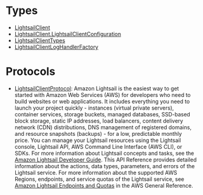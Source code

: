 # Types

  - [LightsailClient](/aws-sdk-swift/reference/0.x/AWSLightsail/LightsailClient)
  - [LightsailClient.LightsailClientConfiguration](/aws-sdk-swift/reference/0.x/AWSLightsail/LightsailClient_LightsailClientConfiguration)
  - [LightsailClientTypes](/aws-sdk-swift/reference/0.x/AWSLightsail/LightsailClientTypes)
  - [LightsailClientLogHandlerFactory](/aws-sdk-swift/reference/0.x/AWSLightsail/LightsailClientLogHandlerFactory)

# Protocols

  - [LightsailClientProtocol](/aws-sdk-swift/reference/0.x/AWSLightsail/LightsailClientProtocol):
    Amazon Lightsail is the easiest way to get started with Amazon Web Services (AWS) for developers who need to build websites or web applications. It includes everything you need to launch your project quickly - instances (virtual private servers), container services, storage buckets, managed databases, SSD-based block storage, static IP addresses, load balancers, content delivery network (CDN) distributions, DNS management of registered domains, and resource snapshots (backups) - for a low, predictable monthly price. You can manage your Lightsail resources using the Lightsail console, Lightsail API, AWS Command Line Interface (AWS CLI), or SDKs. For more information about Lightsail concepts and tasks, see the [Amazon Lightsail Developer Guide](https://lightsail.aws.amazon.com/ls/docs/en_us/articles/lightsail-how-to-set-up-access-keys-to-use-sdk-api-cli). This API Reference provides detailed information about the actions, data types, parameters, and errors of the Lightsail service. For more information about the supported AWS Regions, endpoints, and service quotas of the Lightsail service, see [Amazon Lightsail Endpoints and Quotas](https://docs.aws.amazon.com/general/latest/gr/lightsail.html) in the AWS General Reference.
